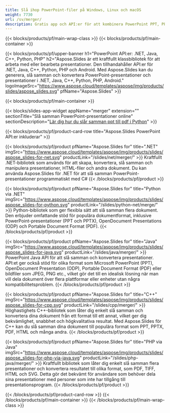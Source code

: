```yaml
---
title: Slå ihop PowerPoint-filer på Windows, Linux och macOS
weight: 7730
url: /sv/merger/
description: Gratis app och API:er för att kombinera PowerPoint PPT, PPS, PPTX, PDF, POTX, PPSX, PPTM, PPSM, POTM, ODP & OTP
---
```


{{< blocks/products/pf/main-wrap-class >}}
{{< blocks/products/pf/main-container >}}

{{< blocks/products/pf/upper-banner h1="PowerPoint API:er: .NET, Java, C++, Python, PHP" h2="Aspose.Slides är ett kraftfullt klassbibliotek för att arbeta med eller bearbeta presentationer. Den tillhandahåller API:er för .NET, Java, C++, Python, PHP och Android. Med Aspose.Slides kan du generera, slå samman och konvertera PowerPoint-presentationer och presentationer i .NET, Java, C++, Python, PHP, Android." logoImageSrc="https://www.aspose.cloud/templates/aspose/img/products/slides/aspose_slides.svg" pfName="Aspose.Slides" >}}


{{< blocks/products/pf/main-container >}}

{{< blocks/slides-app-widget 
    appName="merger"
    extension=""
    sectionTitle="Slå samman PowerPoint-presentationer online" 
    sectionDescription="[Lär dig hur du slår samman ppt till pdf i Python](https://products.aspose.com/slides/sv/python-net/merge/ppt-to-pdf/)" >}}

{{< blocks/products/pf/product-card-row title="Aspose.Slides PowerPoint API:er inkluderar" >}}

{{< blocks/products/pf/product pfName="Aspose.Slides for" title=".NET" imgSrc="https://www.aspose.cloud/templates/aspose/img/products/slides/aspose_slides-for-net.svg" productLink="/slides/net/merger/" >}}
Kraftfullt .NET-bibliotek som används för att skapa, konvertera, slå samman och manipulera presentationer, HTML-filer och andra dokument. Du kan använda Aspose.Slides för .NET för att slå samman PowerPoint-presentationer programmatiskt med C#
{{< /blocks/products/pf/product >}}

{{< blocks/products/pf/product pfName="Aspose.Slides for" title="Python via .NET" imgSrc="https://www.aspose.cloud/templates/aspose/img/products/slides/aspose_slides-for-python.svg" productLink="/slides/python-net/merge/" >}}
Python-bibliotek som ger flexibla sätt att slå samman flera dokument. Den erbjuder omfattande stöd för populära dokumentformat, inklusive PowerPoint-presentationer (PPT och PPTX), OpenDocument Presentations (ODP) och Portable Document Format (PDF).
{{< /blocks/products/pf/product >}}

{{< blocks/products/pf/product pfName="Aspose.Slides for" title="Java" imgSrc="https://www.aspose.cloud/templates/aspose/img/products/slides/aspose_slides-for-java.svg" productLink="/slides/java/merger/" >}}
PowerPoint Java API för att slå samman och konvertera presentationer. API:et ger också stöd för olika format som Microsoft PowerPoint (PPT), OpenDocument Presentation (ODP), Portable Document Format (PDF) eller bildfiler som JPEG, PNG etc., vilket gör det till en idealisk lösning när man vill dela dokument över flera plattformar eller enheter utan några kompatibilitetsproblem.
{{< /blocks/products/pf/product >}}

{{< blocks/products/pf/product pfName="Aspose.Slides for" title="C++" imgSrc="https://www.aspose.cloud/templates/aspose/img/products/slides/aspose_slides-for-cpp.svg" productLink="/slides/cpp/merger/" >}}
Höghastighets C++-bibliotek som låter dig enkelt slå samman och konvertera dina dokument från ett format till ett annat, vilket ger dig bekvämlighet, snabbhet och högkvalitativa resultat. Med Aspose.Slides för C++ kan du slå samman dina dokument till populära format som PPT, PPTX, PDF, HTML och många andra.
{{< /blocks/products/pf/product >}}

{{< blocks/products/pf/product pfName="Aspose.Slides for" title="PHP via Java" imgSrc="https://www.aspose.cloud/templates/aspose/img/products/slides/aspose_slides-for-php-via-java.svg" productLink="/slides/php-java/merger/" >}}
Kraftfullt bibliotek som låter dig enkelt slå samman flera presentationer och konvertera resultatet till olika format, som PDF, TIFF, HTML och SVG. Detta gör det bekvämt för användare som behöver dela sina presentationer med personer som inte har tillgång till presentationsprogram.
{{< /blocks/products/pf/product >}}

{{< /blocks/products/pf/product-card-row >}}
{{< /blocks/products/pf/main-container >}}
{{< /blocks/products/pf/main-wrap-class >}}

